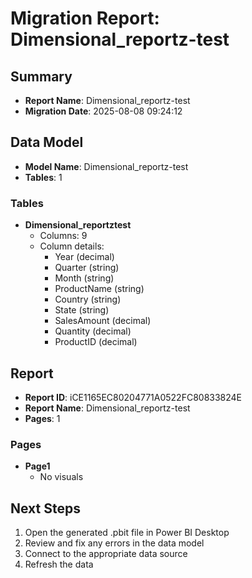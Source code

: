 # Migration Report: Dimensional_reportz-test

## Summary

- **Report Name**: Dimensional_reportz-test
- **Migration Date**: 2025-08-08 09:24:12

## Data Model

- **Model Name**: Dimensional_reportz-test
- **Tables**: 1

### Tables

- **Dimensional_reportztest**
  - Columns: 9
  - Column details:
    - Year (decimal)
    - Quarter (string)
    - Month (string)
    - ProductName (string)
    - Country (string)
    - State (string)
    - SalesAmount (decimal)
    - Quantity (decimal)
    - ProductID (decimal)


## Report

- **Report ID**: iCE1165EC80204771A0522FC80833824E
- **Report Name**: Dimensional_reportz-test
- **Pages**: 1

### Pages

- **Page1**
  - No visuals


## Next Steps

1. Open the generated .pbit file in Power BI Desktop
2. Review and fix any errors in the data model
3. Connect to the appropriate data source
4. Refresh the data
